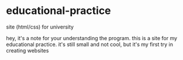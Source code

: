 # educational-practice
site (html/css) for university

hey, it's a note for your understanding the program. 
this is a site for my educational practice. it's still small and not cool, but it's my first try in creating websites
